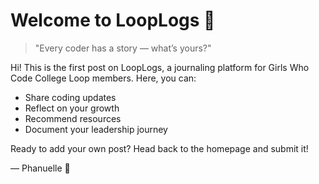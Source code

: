 # Welcome to LoopLogs 👋

> "Every coder has a story — what’s yours?"

Hi! This is the first post on LoopLogs, a journaling platform for Girls Who Code College Loop members. Here, you can:

- Share coding updates
- Reflect on your growth
- Recommend resources
- Document your leadership journey

Ready to add your own post? Head back to the homepage and submit it!

— Phanuelle 🌸
